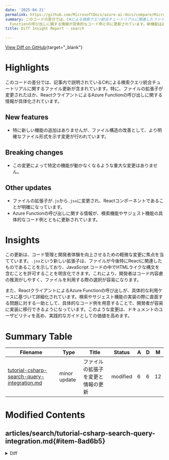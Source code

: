 ```yaml
---
date: '2025-04-21'
permalink: https://github.com/MicrosoftDocs/azure-ai-docs/compare/MicrosoftDocs:57a614f...MicrosoftDocs:0fdb6d4
summary: このコードの差分では、C#による検索クエリ統合チュートリアルに関連したファイルの更新が行われており、特にファイルの拡張子が`.js`から`.jsx`に変更されています。これにより、ファイルがReactコンポーネントであることが明確になりました。また、Azure
  Functionの呼び出しに関する情報が具体的なコード例と共に更新されています。新機能は追加されていませんが、開発者体験の向上を目的とした小規模な改善が施されています。
title: Diff Insight Report - search

---
```


[View Diff on GitHub](https://github.com/MicrosoftDocs/azure-ai-docs/compare/MicrosoftDocs:57a614f...MicrosoftDocs:0fdb6d4){target="_blank"}

# Highlights
このコードの差分では、記事内で説明されているC#による検索クエリ統合チュートリアルに関するファイル更新が含まれています。特に、ファイルの拡張子が変更されたほか、ReactクライアントによるAzure Functionの呼び出しに関する情報が具体化されています。

## New features
- 特に新しい機能の追加はありませんが、ファイル構造の改善として、より明確なファイル形式を示す変更が行われています。

## Breaking changes
- この変更によって特定の機能が動かなくなるような重大な変更はありません。

## Other updates
- ファイルの拡張子が`.js`から`.jsx`に変更され、Reactコンポーネントであることが明確になっています。
- Azure Functionの呼び出しに関する情報が、検索機能やサジェスト機能の具体的なコード例とともに更新されています。

# Insights
この更新は、コード管理と開発者体験を向上させるための軽微な変更に焦点を当てています。`.jsx`という新しい拡張子は、ファイルが今後特にReactに関連したものであることを示しており、JavaScript コードの中でHTMLライクな構文を含むことを許可することを明言化できます。これにより、開発者はコード内容慮の推測がしやすく、ファイルを利用する際の選択が容易になります。

また、ReactクライアントによるAzure Functionの呼び出しが、具体的な利用ケースに基づいて詳細化されています。検索やサジェスト機能の実装の際に直面する問題に対する一助として、具体的なコード例を用意することで、開発者が容易に実装に移行できるようになっています。このような変更は、ドキュメントのユーザビリティを高め、実践的なガイドとしての価値を高めます。

# Summary Table
|  Filename  | Type |    Title    | Status | A  | D  | M  |
|------------|------|-------------|--------|----|----|----|
| [tutorial-csharp-search-query-integration.md](#item-8ad6b5) | minor update | ファイルの拡張子を変更と情報の更新 | modified | 6 | 6 | 12 | 


# Modified Contents
## articles/search/tutorial-csharp-search-query-integration.md{#item-8ad6b5}

<details>
<summary>Diff</summary>
````diff
@@ -44,15 +44,15 @@ The search suggester, `sg`, is defined in the [schema file](https://github.com/A
 
 ## Client: Search from the catalog
 
-Call the Azure Function in the React client with the following code. 
+Call the Azure Function in the React client at `\client\src\pages\Search\Search.jsx` with the following code to search for books. 
 
-:::code language="csharp" source="~/azure-search-static-web-app/client/src/pages/Search/Search.js" :::
+:::code language="csharp" source="~/azure-search-static-web-app/client/src/pages/Search/Search.jsx" :::
 
 ## Client: Suggestions from the catalog
 
-The Suggest function API is called in the React app at `\client\src\components\SearchBar\SearchBar.js` as part of the [Material UI's Autocomplete component](https://mui.com/material-ui/react-autocomplete/). This component uses the input text to search for authors and books that match the input text then displays those possible matches at selectable items in the drop-down list. 
+The Suggest function API is called in the React app at `\client\src\components\SearchBar\SearchBar.jsx` as part of the [Material UI's Autocomplete component](https://mui.com/material-ui/react-autocomplete/). This component uses the input text to search for authors and books that match the input text then displays those possible matches at selectable items in the drop-down list. 
 
-:::code language="csharp" source="~/azure-search-static-web-app/client/src/components/SearchBar/SearchBar.js" :::
+:::code language="csharp" source="~/azure-search-static-web-app/client/src/components/SearchBar/SearchBar.jsx" :::
 
 ## Azure Function: Get specific document 
 
@@ -62,9 +62,9 @@ The [Document Lookup API](https://github.com/Azure-Samples/azure-search-static-w
 
 ## Client: Get specific document 
 
-This function API is called in the React app at `\client\src\pages\Details\Detail.js` as part of component initialization:
+This function API is called in the React app at `\client\src\pages\Details\Details.jsx` as part of component initialization:
 
-:::code language="csharp" source="~/azure-search-static-web-app/client/src/pages/Details/Details.js"  :::
+:::code language="csharp" source="~/azure-search-static-web-app/client/src/pages/Details/Details.jsx"  :::
 
 ## C# models to support function app
 
````
</details>

### Summary

```json
{
    "modification_type": "minor update",
    "modification_title": "ファイルの拡張子を変更と情報の更新"
}
```

### Explanation
この変更では、C#のコードが含まれる複数のセクションにおいて、ファイルの拡張子が`.js`から`.jsx`に変更されました。また、Reactクライアント内でAzure Functionを呼び出すための具体的なパスに、より詳細な情報が加えられました。具体的には、検索機能やサジェスト機能、特定のドキュメント取得に関連するコードの変更が含まれています。この修正は、開発者がファイルの役割と構造をより明確に理解できるようにするために行われました。アプリケーションの利用者や開発者に対する明確さを高めることを目的とした、軽微な更新です。


